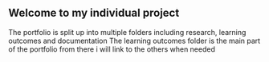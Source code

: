 ## Welcome to my individual project

The portfolio is split up into multiple folders including research, learning outcomes and documentation 
The learning outcomes folder is the main part of the portfolio from there i will link to the others when needed
